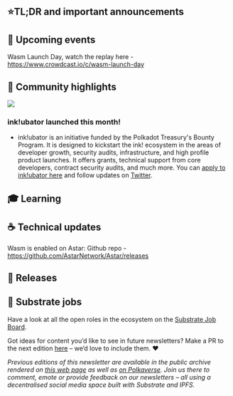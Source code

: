 ## ⭐TL;DR and important announcements

## 📆 Upcoming events

Wasm Launch Day, watch the replay here - https://www.crowdcast.io/c/wasm-launch-day

## 🔦 Community highlights

<img src="https://use.ink/img/twitter/inkubator-twitter.png" />

### ink!ubator launched this month!

* ink!ubator is an initiative funded by the Polkadot Treasury's Bounty Program. It is designed to kickstart the ink! ecosystem  in the areas of developer growth, security audits, infrastructure, and high profile product launches. It offers grants, technical support from core developers, contract security audits, and much more. You can [apply to ink!ubator here](https://use.ink/ubator/) and follow updates on [Twitter](https://twitter.com/ink_lang).

## 🎓 Learning

## ☕️ Technical updates

Wasm is enabled on Astar: Github repo - https://github.com/AstarNetwork/Astar/releases

## 👀 Releases

## 📰 Substrate jobs

Have a look at all the open roles in the ecosystem on the [Substrate Job Board](https://careers.substrate.io/jobs).

Got ideas for content you’d like to see in future newsletters? Make a PR to the next edition [here](https://github.com/substrate-developer-hub/newsletter/pulls) – we’d love to include them. ❤️

_Previous editions of this newsletter are available in the public archive rendered on [this web page](https://substrate-developer-hub.github.io/newsletter/) as well as [on Polkaverse](https://polkaverse.com/10647). Join us there to comment, emote or provide feedback on our newsletters – all using a decentralised social media space built with Substrate and IPFS._
